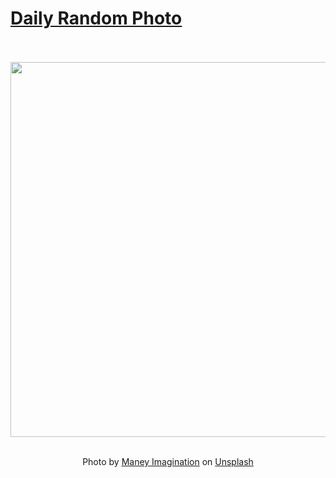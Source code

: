 # [Daily Random Photo](https://www.dailyrandomphoto.com/)

<div align="center">
  <br>
  <br>
  <a href="https://www.dailyrandomphoto.com/p/2025/2025-09-11/"><img src="https://images.unsplash.com/photo-1756677027854-4e2ba420a2a3?crop=entropy&cs=tinysrgb&fit=max&fm=jpg&ixid=M3w3NzUwOHwwfDF8cmFuZG9tfHx8fHx8fHx8MTc1NzU1MTM5NXw&ixlib=rb-4.1.0&q=80&w=1080" width="600px"></a>
  <br>
  <br>
  <p class="has-text-grey">Photo by <a href="https://unsplash.com/@maneyimagination?utm_source=Daily%20Random%20Photo&amp;utm_medium=referral" target="_blank" rel="noopener noreferrer">Maney Imagination</a> on <a href="https://unsplash.com/photos/aerial-view-of-a-city-street-with-traffic-at-dusk-flM_JiXQYtM?utm_source=Daily%20Random%20Photo&amp;utm_medium=referral" target="_blank" rel="noopener noreferrer">Unsplash</a></p>
</div>
